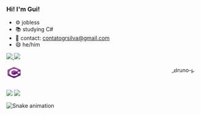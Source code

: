 ### Hi! I'm Gui!

- ⚙️ jobless
- 📚 studying C#
- 📧 contact: contatogrsilva@gmail.com
- 😄 he/him
<div>
  <a href="https://github.com/grsilv">
  <img height="130em" src="https://github-readme-stats.vercel.app/api?username=grsilv&show_icons=true&theme=dark&include_all_commits=true&count_private=true"/>
  <img height="130em" src="https://github-readme-stats.vercel.app/api/top-langs/?username=grsilv&layout=compact&langs_count=7&theme=dark"/>
</div>
  
  <div style="display: inline_block"><br>
  <img align="center" alt="Gui-Csharp" height="30" width="40" src="https://raw.githubusercontent.com/devicons/devicon/master/icons/csharp/csharp-original.svg">
  <img align="right" alt="Bruno-pic" height="150" style="border-radius:50px;" src="https://64.media.tumblr.com/78b103315bdb0a0706995885e1c6ed5c/0028c3c0681db4ed-1d/s1280x1920/86363ab25963e8db2e421e0557e2ca84ff123ab0.png">
</div>
  
 ##
  
  <div>
    <a href="https://www.linkedin.com/in/grsilv/" target="_blank"><img src="https://img.shields.io/badge/LinkedIn-0077B5?style=for-the-badge&logo=linkedin&logoColor=white" target="_blank"></a> 
  <a href="mailto: contatogrsilva@gmail.com"><img src="https://img.shields.io/badge/Gmail-D14836?style=for-the-badge&logo=gmail&logoColor=white" target="_blank"></a>
  </div>
  
  ![Snake animation](https://github.com/grsilv/grsilv/blob/output/github-contribution-grid-snake.svg)
  

